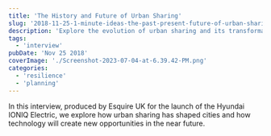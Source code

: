 ```yaml
---
title: 'The History and Future of Urban Sharing'
slug: '2018-11-25-1-minute-ideas-the-past-present-future-of-urban-sharing'
description: 'Explore the evolution of urban sharing and its transformative impact on cities in this engaging interview, produced by Esquire UK for the launch of the Hyundai IONIQ Electric. Discover how technology is poised to unlock new opportunities, reshaping urban landscapes and enhancing communal living in the near future.'
tags:
  - 'interview'
pubDate: 'Nov 25 2018'
coverImage: './Screenshot-2023-07-04-at-6.39.42-PM.png'
categories:
  - 'resilience'
  - 'planning'
---
```



In this interview, produced by Esquire UK for the launch of the Hyundai IONIQ Electric, we explore how urban sharing has shaped cities and how technology will create new opportunities in the near future.

